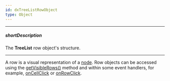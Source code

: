 ```yaml
---
id: dxTreeListRowObject
type: Object
---
```

---
##### shortDescription
The **TreeList** row object's structure.

---
A row is a visual representation of a [node](/api-reference/10%20UI%20Widgets/dxTreeList/4%20Node/Node.md '/Documentation/ApiReference/UI_Widgets/dxTreeList/Node/'). Row objects can be accessed using the [getVisibleRows()](/api-reference/10%20UI%20Widgets/dxTreeList/3%20Methods/getVisibleRows().md '/Documentation/ApiReference/UI_Widgets/dxTreeList/Methods/#getVisibleRows') method and within some event handlers, for example, [onCellClick](/api-reference/10%20UI%20Widgets/dxTreeList/1%20Configuration/onCellClick.md '/Documentation/ApiReference/UI_Widgets/dxTreeList/Configuration/#onCellClick') or [onRowClick](/api-reference/10%20UI%20Widgets/dxTreeList/1%20Configuration/onRowClick.md '/Documentation/ApiReference/UI_Widgets/dxTreeList/Configuration/#onRowClick').